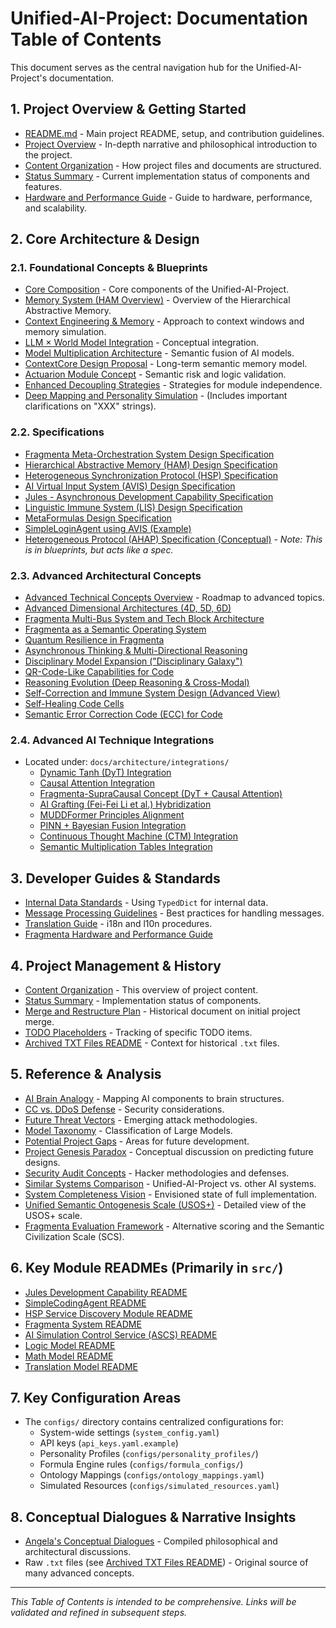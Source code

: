 # Unified-AI-Project: Documentation Table of Contents

This document serves as the central navigation hub for the Unified-AI-Project's documentation.

## 1. Project Overview & Getting Started

*   [README.md](../../README.md) - Main project README, setup, and contribution guidelines.
*   [Project Overview](project/project_overview.md) - In-depth narrative and philosophical introduction to the project.
*   [Content Organization](project/CONTENT_ORGANIZATION.md) - How project files and documents are structured.
*   [Status Summary](project/STATUS_SUMMARY.md) - Current implementation status of components and features.
*   [Hardware and Performance Guide](guides/Fragmenta_Hardware_And_Performance_Guide.md) - Guide to hardware, performance, and scalability.

## 2. Core Architecture & Design

### 2.1. Foundational Concepts & Blueprints
*   [Core Composition](architecture/blueprints/Core_Composition.md) - Core components of the Unified-AI-Project.
*   [Memory System (HAM Overview)](architecture/blueprints/MEMORY_SYSTEM.md) - Overview of the Hierarchical Abstractive Memory.
*   [Context Engineering & Memory](architecture/Context_Engineering_Memory.md) - Approach to context windows and memory simulation.
*   [LLM × World Model Integration](architecture/blueprints/LLM_World_Model_Integration.md) - Conceptual integration.
*   [Model Multiplication Architecture](architecture/blueprints/Model_Multiplication_architecture.md) - Semantic fusion of AI models.
*   [ContextCore Design Proposal](architecture/blueprints/ContextCore_design_proposal.md) - Long-term semantic memory model.
*   [Actuarion Module Concept](architecture/blueprints/Actuarion_Module_concept.md) - Semantic risk and logic validation.
*   [Enhanced Decoupling Strategies](architecture/blueprints/ENHANCED_DECOUPLING_STRATEGIES.md) - Strategies for module independence.
*   [Deep Mapping and Personality Simulation](architecture/blueprints/DEEP_MAPPING_AND_PERSONALITY_SIMULATION.md) - (Includes important clarifications on "XXX" strings).

### 2.2. Specifications
*   [Fragmenta Meta-Orchestration System Design Specification](architecture/specifications/Fragmenta_design_spec.md)
*   [Hierarchical Abstractive Memory (HAM) Design Specification](architecture/specifications/HAM_design_spec.md)
*   [Heterogeneous Synchronization Protocol (HSP) Specification](architecture/specifications/HSP_SPECIFICATION.md)
*   [AI Virtual Input System (AVIS) Design Specification](architecture/specifications/AI_Virtual_Input_System_spec.md)
*   [Jules - Asynchronous Development Capability Specification](architecture/specifications/Jules_Development_Capability_spec.md)
*   [Linguistic Immune System (LIS) Design Specification](architecture/specifications/Linguistic_Immune_System_spec.md)
*   [MetaFormulas Design Specification](architecture/specifications/MetaFormulas_spec.md)
*   [SimpleLoginAgent using AVIS (Example)](architecture/specifications/SimpleLoginAgent_AVIS_example.md)
*   [Heterogeneous Protocol (AHAP) Specification (Conceptual)](architecture/blueprints/Heterogeneous_Protocol_spec.md) - *Note: This is in blueprints, but acts like a spec.*

### 2.3. Advanced Architectural Concepts
*   [Advanced Technical Concepts Overview](architecture/advanced_concepts/Advanced_Technical_Concepts_Overview.md) - Roadmap to advanced topics.
*   [Advanced Dimensional Architectures (4D, 5D, 6D)](architecture/advanced_concepts/Advanced_Dimensional_Architectures_overview.md)
*   [Fragmenta Multi-Bus System and Tech Block Architecture](architecture/advanced_concepts/Fragmenta_Bus_Architecture.md)
*   [Fragmenta as a Semantic Operating System](architecture/advanced_concepts/Fragmenta_Semantic_OS.md)
*   [Quantum Resilience in Fragmenta](architecture/advanced_concepts/Quantum_Resilience_and_Fragmenta.md)
*   [Asynchronous Thinking & Multi-Directional Reasoning](architecture/advanced_concepts/Asynchronous_Reasoning.md)
*   [Disciplinary Model Expansion ("Disciplinary Galaxy")](architecture/advanced_concepts/Disciplinary_Model_Expansion.md)
*   [QR-Code-Like Capabilities for Code](architecture/advanced_concepts/QR_Code_Like_Code.md)
*   [Reasoning Evolution (Deep Reasoning & Cross-Modal)](architecture/advanced_concepts/Reasoning_Evolution.md)
*   [Self-Correction and Immune System Design (Advanced View)](architecture/advanced_concepts/Self_Correction_Immune_System.md)
*   [Self-Healing Code Cells](architecture/advanced_concepts/Self_Healing_Code_Cells.md)
*   [Semantic Error Correction Code (ECC) for Code](architecture/advanced_concepts/Semantic_Error_Correction_Code.md)

### 2.4. Advanced AI Technique Integrations
*   Located under: `docs/architecture/integrations/`
    *   [Dynamic Tanh (DyT) Integration](architecture/integrations/Dynamic_Tanh_Integration.md)
    *   [Causal Attention Integration](architecture/integrations/Causal_Attention_Integration.md)
    *   [Fragmenta-SupraCausal Concept (DyT + Causal Attention)](architecture/integrations/Fragmenta_SupraCausal_Concept.md)
    *   [AI Grafting (Fei-Fei Li et al.) Hybridization](architecture/integrations/Grafting_AI_Hybridization.md)
    *   [MUDDFormer Principles Alignment](architecture/integrations/MUDDFormer_Alignment.md)
    *   [PINN + Bayesian Fusion Integration](architecture/integrations/PINN_Bayesian_Fusion.md)
    *   [Continuous Thought Machine (CTM) Integration](architecture/integrations/CTM_Integration.md)
    *   [Semantic Multiplication Tables Integration](architecture/integrations/Semantic_Multiplication_Tables.md)

## 3. Developer Guides & Standards

*   [Internal Data Standards](guides/INTERNAL_DATA_STANDARDS.md) - Using `TypedDict` for internal data.
*   [Message Processing Guidelines](guides/message_processing_guidelines.md) - Best practices for handling messages.
*   [Translation Guide](guides/TRANSLATION_GUIDE.md) - i18n and l10n procedures.
*   [Fragmenta Hardware and Performance Guide](guides/Fragmenta_Hardware_And_Performance_Guide.md)

## 4. Project Management & History

*   [Content Organization](project/CONTENT_ORGANIZATION.md) - This overview of project content.
*   [Status Summary](project/STATUS_SUMMARY.md) - Implementation status of components.
*   [Merge and Restructure Plan](project/MERGE_AND_RESTRUCTURE_PLAN.md) - Historical document on initial project merge.
*   [TODO Placeholders](project/TODO_PLACEHOLDERS.md) - Tracking of specific TODO items.
*   [Archived TXT Files README](archive/TXT_FILES_README.md) - Context for historical `.txt` files.

## 5. Reference & Analysis

*   [AI Brain Analogy](reference_and_analysis/AI_Brain_Analogy.md) - Mapping AI components to brain structures.
*   [CC vs. DDoS Defense](reference_and_analysis/CC_vs_DDoS_Defense.md) - Security considerations.
*   [Future Threat Vectors](reference_and_analysis/Future_Threat_Vectors.md) - Emerging attack methodologies.
*   [Model Taxonomy](reference_and_analysis/Model_Taxonomy.md) - Classification of Large Models.
*   [Potential Project Gaps](reference_and_analysis/Potential_Project_Gaps.md) - Areas for future development.
*   [Project Genesis Paradox](reference_and_analysis/Project_Genesis_Paradox.md) - Conceptual discussion on predicting future designs.
*   [Security Audit Concepts](reference_and_analysis/Security_Audit_Concepts.md) - Hacker methodologies and defenses.
*   [Similar Systems Comparison](reference_and_analysis/Similar_Systems_Comparison.md) - Unified-AI-Project vs. other AI systems.
*   [System Completeness Vision](reference_and_analysis/System_Completeness_Vision.md) - Envisioned state of full implementation.
*   [Unified Semantic Ontogenesis Scale (USOS+)](reference_and_analysis/Unified_Semantic_Ontogenesis_Scale_USOS_Plus.md) - Detailed view of the USOS+ scale.
*   [Fragmenta Evaluation Framework](reference_and_analysis/Fragmenta_Evaluation_Framework.md) - Alternative scoring and the Semantic Civilization Scale (SCS).

## 6. Key Module READMEs (Primarily in `src/`)

*   [Jules Development Capability README](../../src/agents/jules_dev_agent_readme.md)
*   [SimpleCodingAgent README](../../src/agents/simple_coding_agent_readme.md)
*   [HSP Service Discovery Module README](../../src/core_ai/service_discovery/README.md)
*   [Fragmenta System README](../../src/fragmenta/README.md)
*   [AI Simulation Control Service (ASCS) README](../../src/services/ai_simulation_control_service_readme.md)
*   [Logic Model README](../../src/tools/logic_model/README.md)
*   [Math Model README](../../src/tools/math_model/README.md)
*   [Translation Model README](../../src/tools/translation_model/README.md)

## 7. Key Configuration Areas

*   The `configs/` directory contains centralized configurations for:
    *   System-wide settings (`system_config.yaml`)
    *   API keys (`api_keys.yaml.example`)
    *   Personality Profiles (`configs/personality_profiles/`)
    *   Formula Engine rules (`configs/formula_configs/`)
    *   Ontology Mappings (`configs/ontology_mappings.yaml`)
    *   Simulated Resources (`configs/simulated_resources.yaml`)

## 8. Conceptual Dialogues & Narrative Insights

*   [Angela's Conceptual Dialogues](conceptual_dialogues/angela_conversations.md) - Compiled philosophical and architectural discussions.
*   Raw `.txt` files (see [Archived TXT Files README](archive/TXT_FILES_README.md)) - Original source of many advanced concepts.

---
*This Table of Contents is intended to be comprehensive. Links will be validated and refined in subsequent steps.*
